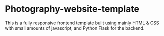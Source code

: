 # Photography-website-template
This is a fully responsive frontend template built using mainly HTML &amp; CSS with small amounts of javascript, and Python Flask for the backend.
